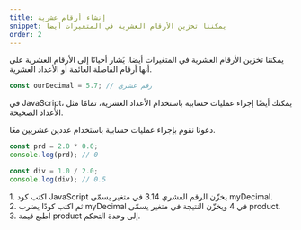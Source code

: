 ```yaml
---
title: إنشاء أرقام عشرية
snippet: يمكننا تخزين الأرقام العشرية في المتغيرات أيضا
order: 2
---
```


يمكننا تخزين الأرقام العشرية في المتغيرات أيضا. يُشار أحيانًا إلى الأرقام العشرية
على أنها أرقام الفاصلة العائمة أو الأعداد العشرية.

```js
const ourDecimal = 5.7; // رقم عشري
```

في JavaScript، يمكنك أيضًا إجراء عمليات حسابية باستخدام الأعداد العشرية، تمامًا
مثل الأعداد الصحيحة.

دعونا نقوم بإجراء عمليات حسابية باستخدام عددين عشريين معًا.

```js
const prd = 2.0 * 0.0;
console.log(prd); // 0

const div = 1.0 / 2.0;
console.log(div); // 0.5
```

<div class="quiz">
1. اكتب كود JavaScript يخزّن الرقم العشري 3.14 في متغير يسمّى myDecimal.<br>
2. ثم اكتب كودًا يضرب myDecimal في 4 ويخزّن النتيجة في متغير يسمّى product.<br>
3. اطبع قيمة product إلى وحدة التحكم.<br>
</div>
